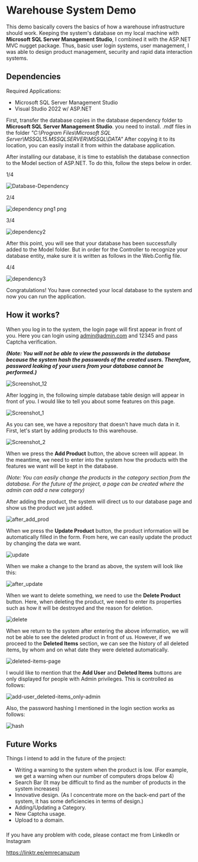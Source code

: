 
# Warehouse System Demo

This demo basically covers the basics of how a warehouse infrastructure should work.
Keeping the system's database on my local machine with **Microsoft SQL Server Management Studio**,
I combined it with the ASP.NET MVC nugget package. Thus, basic user login systems, user management,
I was able to design product management, security and rapid data interaction systems.


## Dependencies

Required Applications:
- Microsoft SQL Server Management Studio
- Visual Studio 2022 w/ ASP.NET

First, transfer the database copies in the database dependency folder to **Microsoft SQL Server Management Studio**.
you need to install. .mdf files in the folder *"C:\Program Files\Microsoft SQL Server\MSSQL15.MSSQLSERVER\MSSQL\DATA"*
After copying it to its location, you can easily install it from within the database application.

After installing our database, it is time to establish the database connection to the Model section of ASP.NET. To do this, follow the steps below in order.

1/4

![Database-Dependency](https://user-images.githubusercontent.com/73427323/211585739-906402f6-4bcf-471f-839e-86733a5d15d9.png)

2/4

![dependency png1 png](https://user-images.githubusercontent.com/73427323/211585904-4afcfa94-8636-4ee1-8eed-5fc52d27335d.png)

3/4

![dependency2](https://user-images.githubusercontent.com/73427323/211585913-547d9376-a47f-43e9-aa03-2cb164db9062.png)

After this point, you will see that your database has been successfully added to the Model folder. But in order for the Controller to recognize your database entity, make sure it is written as follows in the Web.Config file.

4/4

![dependency3](https://user-images.githubusercontent.com/73427323/211586335-7c8adb96-4348-4446-8b59-d2648bb367df.png)


Congratulations! You have connected your local database to the system and now you can run the application.

## How it works?

When you log in to the system, the login page will first appear in front of you. Here you can login using admin@admin.com and 12345 and pass Captcha verification.

***(Note: You will not be able to view the passwords in the database because the system hash the passwords of the created users. Therefore, password leaking of your users from your database cannot be performed.)***

![Screenshot_12](https://user-images.githubusercontent.com/73427323/211587269-4ec645f8-eb9e-4e23-a59a-07dec0f17233.png)

After logging in, the following simple database table design will appear in front of you. I would like to tell you about some features on this page.

![Screenshot_1](https://user-images.githubusercontent.com/73427323/211588061-d941f5c6-0b66-4ab5-8729-84d84aeac0c5.png)

As you can see, we have a repository that doesn't have much data in it. First, let's start by adding products to this warehouse.

![Screenshot_2](https://user-images.githubusercontent.com/73427323/211588284-ac870022-b254-4acb-abb4-188ce160881c.png)

When we press the **Add Product** button, the above screen will appear. In the meantime, we need to enter into the system how the products with the features we want will be kept in the database.

*(Note: You can easily change the products in the category section from the database. For the future of the project, a page can be created where the admin can add a new category)*

After adding the product, the system will direct us to our database page and show us the product we just added.

![after_add_prod](https://user-images.githubusercontent.com/73427323/211588864-2476d98b-35df-4c0c-be4e-1894fa600e60.png)

When we press the **Update Product** button, the product information will be automatically filled in the form. From here, we can easily update the product by changing the data we want.

![update](https://user-images.githubusercontent.com/73427323/211589053-e04f46b1-aaf6-4da3-a4aa-3eec9393be8e.png)

When we make a change to the brand as above, the system will look like this:

![after_update](https://user-images.githubusercontent.com/73427323/211589131-bbd417e6-2a95-4740-a330-72e6741f7b3e.png)

When we want to delete something, we need to use the **Delete Product** button. Here, when deleting the product, we need to enter its properties such as how it will be destroyed and the reason for deletion.

![delete](https://user-images.githubusercontent.com/73427323/211589428-93f28ac5-8431-46cf-9ef9-86d91b753168.png)

When we return to the system after entering the above information, we will not be able to see the deleted product in front of us. However, if we proceed to the **Deleted Items** section, we can see the history of all deleted items, by whom and on what date they were deleted automatically.

![deleted-items-page](https://user-images.githubusercontent.com/73427323/211589704-15b51938-a99d-46c8-b53d-52a75fd001ce.png)

I would like to mention that the **Add User** and **Deleted Items** buttons are only displayed for people with Admin privileges. This is controlled as follows:

![add-user_deleted-items_only-admin](https://user-images.githubusercontent.com/73427323/211589915-cc99fef5-68bf-4766-814d-8627e24076a1.png)

Also, the password hashing I mentioned in the login section works as follows:

![hash](https://user-images.githubusercontent.com/73427323/211590053-ef512a0e-7d3a-43fc-a9f7-1d06363921b8.png)

## Future Works

Things I intend to add in the future of the project:
- Writing a warning to the system when the product is low. (For example, we get a warning when our number of computers drops below 4)
- Search Bar (It may be difficult to find as the number of products in the system increases)
- Innovative design. (As I concentrate more on the back-end part of the system, it has some deficiencies in terms of design.)
- Adding/Updating a Category.
- New Captcha usage.
- Upload to a domain.

### 
If you have any problem with code, please contact me from LinkedIn or Instagram

https://linktr.ee/emrecanuzum



